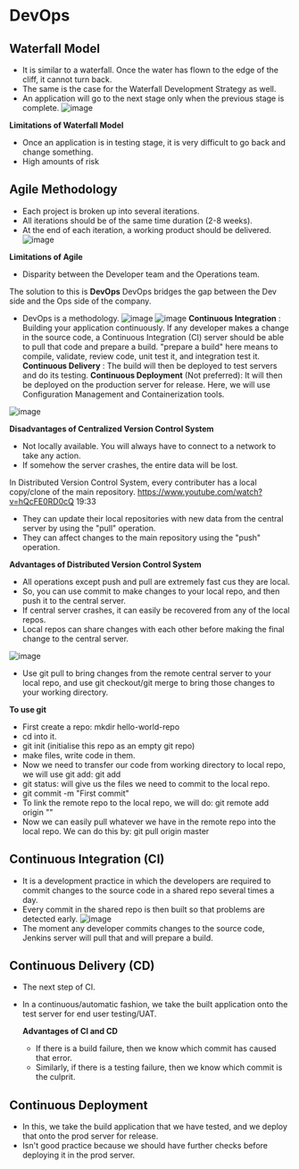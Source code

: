 # DevOps
## Waterfall Model
- It is similar to a waterfall. Once the water has flown to the edge of the cliff, it cannot turn back.
- The same is the case for the Waterfall Development Strategy as well.
- An application will go to the next stage only when the previous stage is complete.
  ![image](https://github.com/user-attachments/assets/b62a3dd0-bc3c-4c05-b331-02d425aec777)

**Limitations of Waterfall Model**
- Once an application is in testing stage, it is very difficult to go back and change something.
- High amounts of risk

## Agile Methodology
- Each project is broken up into several iterations.
- All iterations should be of the same time duration (2-8 weeks).
- At the end of each iteration, a working product should be delivered.
![image](https://github.com/user-attachments/assets/7c7dc032-2295-4295-9f1f-a0f9935b5525)

**Limitations of Agile**
- Disparity between the Developer team and the Operations team.

The solution to this is **DevOps**
DevOps bridges the gap between the Dev side and the Ops side of the company.
- DevOps is a methodology.
![image](https://github.com/user-attachments/assets/e09e9014-cf23-49b9-800b-9513bf5c3ea7)
![image](https://github.com/user-attachments/assets/cc8359d7-8719-4818-bfeb-6242deb972a3)
**Continuous Integration** : Building your application continuously. If any developer makes a change in the source code, a Continuous Integration (CI) server should be able to pull that code and prepare a build.
"prepare a build" here means to compile, validate, review code, unit test it, and integration test it.
**Continuous Delivery** : The build will then be deployed to test servers and do its testing.
**Continuous Deployment** (Not preferred): It will then be deployed on the production server for release. Here, we will use Configuration Management and Containerization tools.  

![image](https://github.com/user-attachments/assets/9cff83a3-b8b8-4e14-8b2b-b61b35aaba4b)

**Disadvantages of Centralized Version Control System**
- Not locally available. You will always have to connect to a network to take any action.
- If somehow the server crashes, the entire data will be lost.

 In Distributed Version Control System, every contributer has a local copy/clone of the main repository. https://www.youtube.com/watch?v=hQcFE0RD0cQ 19:33 
- They can update their local repositories with new data from the central server by using the "pull" operation.
- They can affect changes to the main repository using the "push" operation.

**Advantages of Distributed Version Control System**
- All operations except push and pull are extremely fast cus they are local.
- So, you can use commit to make changes to your local repo, and then push it to the central server.
- If central server crashes, it can easily be recovered from any of the local repos.
- Local repos can share changes with each other before making the final change to the central server.

 ![image](https://github.com/user-attachments/assets/a8f0b239-fdb9-45d0-9c9a-b391b560e2f8)

 - Use git pull to bring changes from the remote central server to your local repo, and use git checkout/git merge to bring those changes to your working directory.

**To use git**
- First create a repo: mkdir hello-world-repo
- cd into it.
- git init (initialise this repo as an empty git repo)
- make files, write code in them.
- Now we need to transfer our code from working directory to local repo, we will use git add: git add <filename>
- git status: will give us the files we need to commit to the local repo.
- git commit -m "First commit"
- To link the remote repo to the local repo, we will do: git remote add origin "<url>"
- Now we can easily pull whatever we have in the remote repo into the local repo. We can do this by: git pull origin master

## Continuous Integration (CI)
- It is a development practice in which the developers are required to commit changes to the source code in a shared repo several times a day.
- Every commit in the shared repo is then built so that problems are detected early.
  ![image](https://github.com/user-attachments/assets/877a96e3-9dba-422a-b668-3cd51a94b99c)
- The moment any developer commits changes to the source code, Jenkins server will pull that and will prepare a build.

## Continuous Delivery (CD)
- The next step of CI.
- In a continuous/automatic fashion, we take the built application onto the test server for end user testing/UAT.

   **Advantages of CI and CD**
  - If there is a build failure, then we know which commit has caused that error.
  - Similarly, if there is a testing failure, then we know which commit is the culprit.

## Continuous Deployment 
- In this, we take the build application that we have tested, and we deploy that onto the prod server for release.
- Isn't good practice because we should have further checks before deploying it in the prod server.
  


